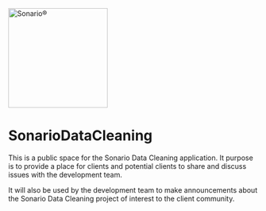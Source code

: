 <img src="https://saturn.sonario.com/com.sonario/com.sonarioadmin/SonarioNode/public/images/SonarioLogo-iscomp.png" alt="Sonario&reg;" width="200"/>

# SonarioDataCleaning

This is a public space for the Sonario Data Cleaning application.  It purpose is to provide a place for clients and potential clients to share and discuss issues with the development team.

It will also be used by the development team to make announcements about the Sonario Data Cleaning project of interest to the client community.
